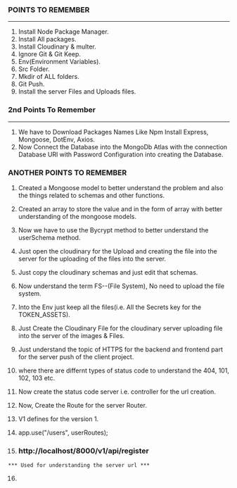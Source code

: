 ### POINTS TO REMEMBER ### 
---
 1. Install Node Package Manager.
 2. Install All packages.
 3. Install Cloudinary & multer.
 4. Ignore Git & Git Keep.
 5. Env(Environment Variables).
 6. Src Folder.
 7. Mkdir of ALL folders.
 8. Git Push.
 9. Install the server Files and Uploads files.

 ### 2nd Points To Remember ### 
 ---
 1. We have to Download Packages Names Like Npm Install Express, Mongoose, DotEnv, Axios.
 2. Now Connect the Database into the MongoDb Atlas with the connection Database URl with Password Configuration into creating the Database.

 ### ANOTHER POINTS TO REMEMBER ### 
 1. Created a Mongoose model to better understand the problem and also the things related to schemas and other functions.

 2. Created an array to store the value and in the form of array with better understanding of the mongoose models.

 3. Now we have to use the Bycrypt method to better understand the userSchema method.

 4. Just open the cloudinary for the Upload and creating the file into the server for the uploading of the files into the server.

 5. Just copy the cloudinary schemas and just edit that schemas.

 6. Now understand the term FS--(File System), No need to upload the file system.

 7. Into the Env just keep all the files(i.e. All the Secrets key for the TOKEN_ASSETS).

 8. Just Create the Cloudinary File for the cloudinary server uploading file into the server of the images & Files.

 9. Just understand the topic of HTTPS for the backend and frontend part for the server push of the client project.

 10. where there are differnt types of status code to understand the 404, 101, 102, 103 etc.

 11. Now create the status code server i.e. controller for the url creation.

 12. Now, Create the Route for the server Router.

 13. V1 defines for the version 1.

 14. app.use("/users", userRoutes);

 15. ### http://localhost/8000/v1/api/register ### 
    *** Used for understanding the server url ***

 16. 

